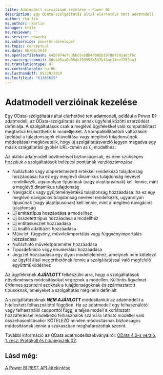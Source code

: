 ```yaml
---
title: Adatmodell verzióinak kezelése – Power BI
description: Egy OData-szolgáltatás által elérhetővé tett adatmodell
author: rkarlin
ms.author: rkarlin
manager: kfile
ms.reviewer: ''
ms.service: powerbi
ms.subservice: powerbi-developer
ms.topic: conceptual
ms.date: 06/08/2018
ms.openlocfilehash: 6456974e7c05b65eb084d00bb1970d4291a0cf0c
ms.sourcegitcommit: 60dad5aa0d85db790553e537bf8ac34ee3289ba3
ms.translationtype: HT
ms.contentlocale: hu-HU
ms.lasthandoff: 05/29/2019
ms.locfileid: "61385619"
---
```

# <a name="data-model-versioning"></a>Adatmodell verzióinak kezelése

Egy OData-szolgáltatás által elérhetővé tett adatmodell, például a Power BI-adatmodell, az OData-szolgáltatás és annak ügyfelei közötti szerződést definiálja. A szolgáltatások csak a meglévő ügyfelekkel való kompatibilitást megtartva terjeszthetik ki modelljeiket. A kompatibilitástörő változások (például a tulajdonságok eltávolítása vagy meglévő tulajdonságok módosítása) megkövetelik, hogy új szolgáltatásverzió legyen megadva egy másik szolgáltatási gyökér URL-címén az új modellhez.  
  
Az alábbi adatmodell bővítményei biztonságosak, és nem szükséges hozzájuk a szolgáltatások belépési pontjának verziószámozása.  
  
* Nullázható vagy alapértelmezett értékkel rendelkező tulajdonság hozzáadása: ha ez egy meglévő dinamikus tulajdonság nevével rendelkezik, ugyanolyan típusúnak (vagy alaptípusúnak) kell lennie, mint a meglévő dinamikus tulajdonság  
* Navigációs vagy gyűjteményértékű tulajdonság hozzáadása: ha ez egy meglévő navigációs tulajdonság nevével rendelkezik, ugyanolyan típusúnak (vagy alaptípusúnak) kell lennie, mint a meglévő navigációs tulajdonság  
* Új entitástípus hozzáadása a modellhez  
* Új összetett típus hozzáadása a modellhez  
* Új entitáskészlet hozzáadása  
* Új önálló adatbázis hozzáadása  
* Művelet, függvény, műveletimportálás vagy függvényimportálás hozzáadása
* Nullázható műveletparaméter hozzáadása  
* Típusdefiníció vagy enumerálás hozzáadása  
* Jegyzet hozzáadása egy olyan modellelemhez, amelynek nem kötelező az ügyfél által megérthetőnek lennie a szolgáltatással való megfelelő együttműködéshez  
  
Az ügyfeleknek ***AJÁNLOTT*** felkészülni arra, hogy a szolgáltatások növekményes módosításokat végeznek a modellen. Különös figyelmet érdemes szentelni azoknak a tulajdonságoknak és származtatott típusoknak, amelyeket a szolgáltatás még nem definiált.  
  
A szolgáltatásoknak ***NEM AJÁNLOTT*** módosítaniuk az adatmodellt a hitelesített felhasználótól függően. Ha az adatmodell egy felhasználótól vagy felhasználói csoporttól függ, a teljes modell a korlátozott hozzáféréssel rendelkező felhasználók számára látható modellel való összehasonlításakor KÖTELEZŐ minden módosításnak biztonságos módosításnak lennie a szakaszban meghatározottak szerint.  
  
További információ az OData adatmodellszabványairól: [OData 4.0-s verzió, 1. rész: Protokoll és hibajegyzék 02](http://docs.oasis-open.org/odata/odata/v4.0/odata-v4.0-part1-protocol.html).  
  
## <a name="see-also"></a>Lásd még:
[A Power BI REST API áttekintése](https://docs.microsoft.com/rest/api/power-bi/)  